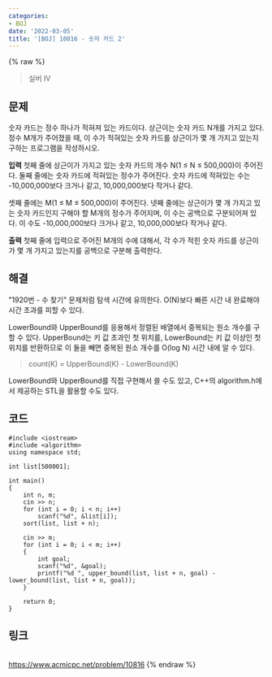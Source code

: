 ```yaml
---
categories:
- BOJ
date: '2022-03-05'
title: '[BOJ] 10816 - 숫자 카드 2'
---
```


{% raw %}
>실버 IV

## 문제
숫자 카드는 정수 하나가 적혀져 있는 카드이다. 상근이는 숫자 카드 N개를 가지고 있다. 정수 M개가 주어졌을 때, 이 수가 적혀있는 숫자 카드를 상근이가 몇 개 가지고 있는지 구하는 프로그램을 작성하시오.

**입력**
첫째 줄에 상근이가 가지고 있는 숫자 카드의 개수 N(1 ≤ N ≤ 500,000)이 주어진다. 둘째 줄에는 숫자 카드에 적혀있는 정수가 주어진다. 숫자 카드에 적혀있는 수는 -10,000,000보다 크거나 같고, 10,000,000보다 작거나 같다.

셋째 줄에는 M(1 ≤ M ≤ 500,000)이 주어진다. 넷째 줄에는 상근이가 몇 개 가지고 있는 숫자 카드인지 구해야 할 M개의 정수가 주어지며, 이 수는 공백으로 구분되어져 있다. 이 수도 -10,000,000보다 크거나 같고, 10,000,000보다 작거나 같다.

**출력**
첫째 줄에 입력으로 주어진 M개의 수에 대해서, 각 수가 적힌 숫자 카드를 상근이가 몇 개 가지고 있는지를 공백으로 구분해 출력한다.

##  해결
"1920번 - 수 찾기" 문제처럼 탐색 시간에 유의한다. O(N)보다 빠른 시간 내 완료해야 시간 초과를 피할 수 있다.

LowerBound와 UpperBound를 응용해서 정렬된 배열에서 중복되는 원소 개수를 구할 수 있다. UpperBound는 키 값 초과인 첫 위치를, LowerBound는 키 값 이상인 첫 위치를 반환하므로 이 둘을 빼면 중복된 원소 개수를 O(log N) 시간 내에 알 수 있다.
> count(K) = UpperBound(K) - LowerBound(K)<br>

LowerBound와 UpperBound를 직접 구현해서 쓸 수도 있고, C++의 algorithm.h에서 제공하는 STL을 활용할 수도 있다.

## 코드
```
#include <iostream>
#include <algorithm>
using namespace std;

int list[500001];

int main()
{
	int n, m;
	cin >> n;
	for (int i = 0; i < n; i++)
		scanf("%d", &list[i]);
	sort(list, list + n);

	cin >> m;
	for (int i = 0; i < m; i++)
	{
		int goal;
		scanf("%d", &goal);
		printf("%d ", upper_bound(list, list + n, goal) - lower_bound(list, list + n, goal));
	}

	return 0;
}
```

## 링크
<br>https://www.acmicpc.net/problem/10816
{% endraw %}